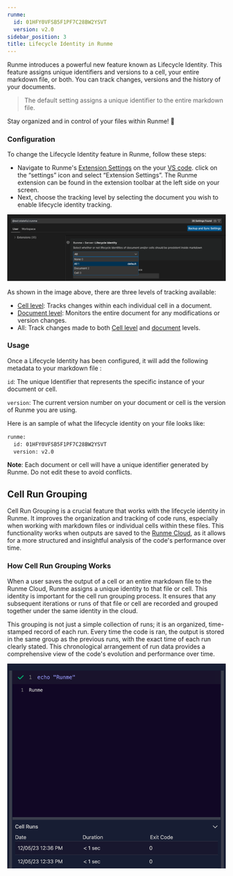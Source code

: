 ```yaml
---
runme:
  id: 01HFY0VFSB5F1PF7C28BW2YSVT
  version: v2.0
sidebar_position: 3
title: Lifecycle Identity in Runme
---
```


Runme introduces a powerful new feature known as Lifecycle Identity. This feature assigns unique identifiers and versions to a cell, your entire markdown file, or both. You can track changes, versions and the history of your documents.

> The default setting assigns a unique identifier to the entire markdown file.

Stay organized and in control of your files within Runme! 🚀

### Configuration

To change the Lifecycle Identity feature in Runme, follow these steps:

* Navigate to Runme's [Extension Settings](../getting-started/vs-code#runme-settings-for-vs-code) on the your [VS code](../install#runme-for-vs-code). click on the “settings” icon and select “Extension Settings”. The Runme extension can be found in the extension toolbar at the left side on your screen.
* Next, choose the tracking level by selecting the document you wish to enable lifecycle identity tracking.

![lifecycle](../../static/img/lifecycle-identity1.png)

As shown in the image above, there are three levels of tracking available:

* [Cell level](../configuration/cell-level): Tracks changes within each individual cell in a document.
* [Document level](../configuration/document-level): Monitors the entire document for any modifications or version changes.
* All: Track changes made to both [Cell level](../configuration/cell-level) and [document](../configuration/document-level) levels.

### Usage

Once a Lifecycle Identity has been configured, it will add the following metadata to your markdown file :

`id`: The unique Identifier that represents the specific instance of your document or cell.

`version`: The current version number on your document or cell is the version of Runme you are using.

Here is an sample of what the lifecycle identity on your file looks like:

```sh {"id":"01HFYHDGTT1BNMZD3CBCKHQGG0"}
runme:
  id: 01HFY0VFSB5F1PF7C28BW2YSVT
  version: v2.0
```

**Note**:
Each document or cell will have a unique identifier generated by Runme. Do not edit these to avoid conflicts.

## Cell Run Grouping

Cell Run Grouping is a crucial feature that works with the lifecycle identity in Runme. It improves the organization and tracking of code runs, especially when working with markdown files or individual cells within these files. This functionality works when outputs are saved to the [Runme Cloud](https://app.runme.dev/), as it allows for a more structured and insightful analysis of the code's performance over time.

### How Cell Run Grouping Works

When a user saves the output of a cell or an entire markdown file to the Runme Cloud, Runme assigns a unique identity to that file or cell. This identity is important for the cell run grouping process. It ensures that any subsequent iterations or runs of that file or cell are recorded and grouped together under the same identity in the cloud.

This grouping is not just a simple collection of runs; it is an organized, time-stamped record of each run.
Every time the code is ran, the output is stored in the same group as the previous runs, with the exact time of each run clearly stated. This chronological arrangement of run data provides a comprehensive view of the code's evolution and performance over time.

![cell-run-grouping](../../static/img/cell-run-grouping.png)
